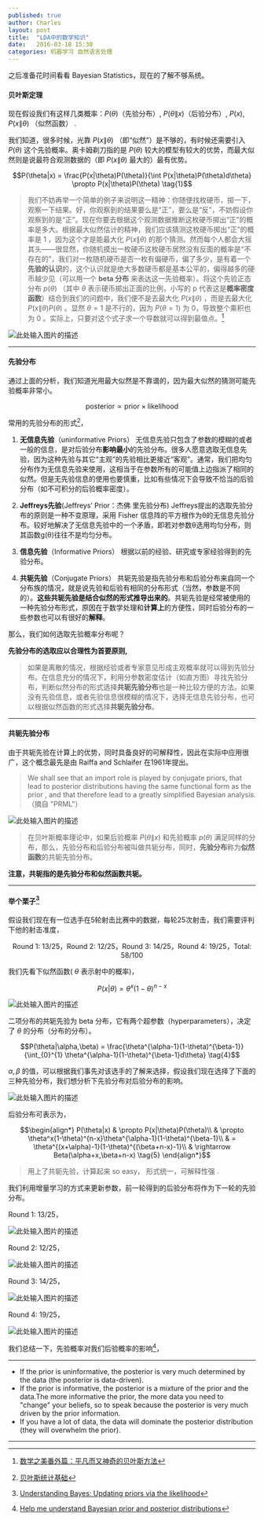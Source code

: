 ```yaml
---
published: true
author: Charles
layout: post
title:  "LDA中的数学知识"
date:   2016-03-18 15:30
categories: 机器学习 自然语言处理
---
```


之后准备花时间看看 Bayesian Statistics，现在的了解不够系统。

#### 贝叶斯定理
 现在假设我们有这样几类概率：$P(\theta)$（先验分布）, $P(\theta\|x)$（后验分布）, $P(x)$, $P(x\|\theta)$ （似然函数） .

我们知道，很多时候，光靠 $P(x\|\theta)$ （即“似然”）是不够的，有时候还需要引入 $P(\theta)$ 这个先验概率。奥卡姆剃刀指的是 $P(\theta)$ 较大的模型有较大的优势，而最大似然则是说最符合观测数据的（即 $P(x\|\theta)$ 最大的）最有优势。

$$P(\theta|x) = \frac{P(x|\theta)P(\theta)}{\int P(x|\theta)P(\theta)d\theta} \propto P(x|\theta)P(\theta) \tag{1}$$

> 我们不妨再举一个简单的例子来说明这一精神：你随便找枚硬币，掷一下，观察一下结果。好，你观察到的结果要么是“正”，要么是“反”，不妨假设你观察到的是“正”。现在你要去根据这个观测数据推断这枚硬币掷出“正”的概率是多大。根据最大似然估计的精神，我们应该猜测这枚硬币掷出“正”的概率是 1 ，因为这个才是能最大化 $P(x\|\theta)$ 的那个猜测。然而每个人都会大摇其头——很显然，你随机摸出一枚硬币这枚硬币居然没有反面的概率是“不存在的”，我们对一枚随机硬币是否一枚有偏硬币，偏了多少，是有着一个**先验的认识**的，这个认识就是绝大多数硬币都是基本公平的，偏得越多的硬币越少见（可以用一个 **beta 分布** 来表达这一先验概率）。将这个先验正态分布 $p(\theta)$ （其中 $\theta$ 表示硬币掷出正面的比例，小写的 p 代表这是**概率密度函数**）结合到我们的问题中，我们便不是去最大化 $P(x\|\theta)$ ，而是去最大化 $P(x\|\theta)P(\theta)$ 。显然 $\theta = 1$ 是不行的，因为 $P(\theta=1)$ 为 0，导致整个乘积也为 0 。实际上，只要对这个式子求一个导数就可以得到最值点。[^1]

![此处输入图片的描述][1]

----------


#### 先验分布
通过上面的分析，我们知道光用最大似然是不靠谱的，因为最大似然的猜测可能先验概率非常小。

$$\mathrm{posterior} \propto \mathrm{prior} \times \mathrm{likelihood} \tag{2}$$


常用的先验分布的形式[^4]，

1. **无信息先验**（uninformative Priors） 无信息先验只包含了参数的模糊的或者一般的信息，是对后验分布**影响最小**的先验分布。很多人愿意选取无信息先验，因为这种先验与其它“主观”的先验相比更接近“客观”。通常，我们把均匀分布作为无信息先验来使用，这相当于在参数所有的可能值上边指派了相同的似然。但是无先验信息的使用也要慎重，比如有些情况下会导致不恰当的后验分布（如不可积分的后验概率密度）。

2. **Jeffreys先验**(Jeffreys’ Prior：杰佛
里先验分布) Jeffreys提出的选取先验分布的原则是一种不变原理，采用 Fisher 信息阵的平方根作为θ的无信息先验分布。较好地解决了无信息先验中的一个矛盾，即若对参数θ选用均匀分布，则其函数g(θ)往往不是均匀分布。

3. **信息先验**（Informative Priors） 根据以前的经验、研究或专家经验得到的先验分布。

4. **共轭先验**（Conjugate Priors） 共轭先验是指先验分布和后验分布来自同一个分布族的情况，就是说先验和后验有相同的分布形式（当然，参数是不同的）。**这些共轭先验是结合似然的形式推导出来的**。共轭先验是经常被使用的一种先验分布形式，原因在于数学处理和**计算上**的方便性，同时后验分布的一些参数也可以有很好的**解释**。

那么，我们如何选取先验概率分布呢？

**先验分布的选取应以合理性为首要原则,**

> 如果是离散的情况，根据经验或者专家意见形成主观概率就可以得到先验分布。在信息充分的情况下，利用分参数密度估计（如直方图）寻找先验分布，判断似然分布的形式选择**共轭先验分布**也是一种比较方便的方法。如果没有先验信息，或者先验信息很模糊的情况下，选择无信息先验分布，也可以根据似然函数的形式选择**共轭先验分布**。

----------

#### 共轭先验分布
由于共轭先验在计算上的优势，同时具备良好的可解释性，因此在实际中应用很广，这个概念最先是由 Raiffa and Schlaifer 在1961年提出。

> We shall see that an import role is played by conjugate priors, that lead to posterior distributions having the same functional form as the prior , and that therefore lead to a greatly simplified Bayesian analysis.（摘自 "PRML"）

![此处输入图片的描述][2]

> 在贝叶斯概率理论中，如果后验概率 $P(\theta\|x)$ 和先验概率 $p(\theta)$ 满足同样的分布，那么，先验分布和后验分布被叫做共轭分布，同时，**先验分布**称为**似然函数**的共轭先验分布。

**注意，共轭指的是先验分布和似然函数共轭。**


----------


#### 举个栗子[^5]
假设我们现在有一位选手在5轮射击比赛中的数据，每轮25次射击，我们需要评判下他的射击准度，

<p align="center">Round 1: 13/25，Round 2: 12/25，Round 3: 14/25，Round 4: 19/25，Total: 58/100</p>

我们先看下似然函数( $\theta$ 表示射中的概率)，

$$P(x|\theta) = \theta^x(1-\theta)^{n-x} \tag{3}$$

![此处输入图片的描述][3]

二项分布的共轭先验为 beta 分布，它有两个超参数（hyperparameters），决定了 $\theta$ 的分布（分布的分布）。

$$P(\theta|\alpha,\beta) = \frac{\theta^{\alpha-1}(1-\theta)^{\beta-1}}{\int_{0}^{1} \theta^{\alpha-1}(1-\theta)^{\beta-1}d\theta} \tag{4}$$

$\alpha,\beta$ 的值，可以根据我们事先对该选手的了解来选择，假设我们现在选择了下面的三种先验分布，我们想分析下先验分布对后验分布的影响。

![此处输入图片的描述][4]

后验分布可表示为，

$$\begin{align*}
P(\theta|x) & \propto P(x|\theta)P(\theta)\\
& \propto \theta^x(1-\theta)^{n-x}\theta^{\alpha-1}(1-\theta)^{\beta-1}\\
& = \theta^{(x+\alpha)-1}(1-\theta)^{(\beta+n-x)-1}\\
& \rightarrow Beta(\alpha+x,\beta+n-x) \tag{5}
\end{align*}$$

> 用上了共轭先验，计算起来 so easy， 形式统一，可解释性强 .

我们利用增量学习的方式来更新参数，前一轮得到的后验分布将作为下一轮的先验分布。

Round 1: 13/25，

![此处输入图片的描述][5]

Round 2: 12/25，

![此处输入图片的描述][6]

Round 3: 14/25，

![此处输入图片的描述][7]

Round 4: 19/25，

![此处输入图片的描述][8]

我们总结一下，先验概率对我们后验概率的影响[^3]，


----------


- If the prior is uninformative, the posterior is very much determined by the data (the posterior is data-driven).
- If the prior is informative, the posterior is a mixture of the prior and the data.The more informative the prior, the more data you need to "change" your beliefs, so to speak because the posterior is very much driven by the prior information.
- If you have a lot of data, the data will dominate the posterior distribution (they will overwhelm the prior).

----------


  [^1]: [数学之美番外篇：平凡而又神奇的贝叶斯方法](http://mindhacks.cn/2008/09/21/the-magical-bayesian-method/)
  [^2]: [共轭分布与共轭先验](http://blog.huanghao.me/?p=250)
  [^3]: [Help me understand Bayesian prior and posterior distributions](http://stats.stackexchange.com/questions/58564/help-me-understand-bayesian-prior-and-posterior-distributions)
  [^4]: [贝叶斯统计基础](https://site.douban.com/182577/widget/notes/10567181/note/294041203/?)
  [^5]: [Understanding Bayes: Updating priors via the likelihood](http://alexanderetz.com/2015/07/25/understanding-bayes-updating-priors-via-the-likelihood/)


  [1]: http://7xjbdi.com1.z0.glb.clouddn.com/Beta_distribution_pdf.svg.png
  [2]: http://7xjbdi.com1.z0.glb.clouddn.com/0000041497.gif
  [3]: http://7xjbdi.com1.z0.glb.clouddn.com/fig1likelihood.png?imageView2/2/w/200
  [4]: http://7xjbdi.com1.z0.glb.clouddn.com/three_prior.png
  [5]: http://7xjbdi.com1.z0.glb.clouddn.com/first_round.png
  [6]: http://7xjbdi.com1.z0.glb.clouddn.com/round_2.png
  [7]: http://7xjbdi.com1.z0.glb.clouddn.com/round_3.png
  [8]: http://7xjbdi.com1.z0.glb.clouddn.com/round4.png